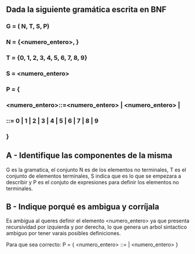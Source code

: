 ## Dada la siguiente gramática escrita en BNF

### G = ( N, T, S, P)
### N = {<numero_entero>, <digito> }
### T = {0, 1, 2, 3, 4, 5, 6, 7, 8, 9}
### S = <numero_entero>
### P = {
### <numero_entero>::=<digito><numero_entero> | <numero_entero><digito> | <digito>
### <digito> ::= 0 | 1 | 2 | 3 | 4 | 5 | 6 | 7 | 8 | 9
### }

## A - Identifique las componentes de la misma

G es la gramatica, el conjunto N es de los elementos no terminales, T es el conjunto de elementos terminales, S indica que es lo que se empezara a describir y P es el conjuto de expresiones para definir los elementos no terminales.


## B - Indique porqué es ambigua y corríjala

Es ambigua al queres definir el elemento <numero_entero> ya que presenta recursividad por izquierda y por derecha, lo que genera un arbol sintactico ambiguo por tener varais posibles definiciones.

Para que sea correcto:
P = {
	<numero_entero> ::= <digito> | <digito><numero_entero>
}
